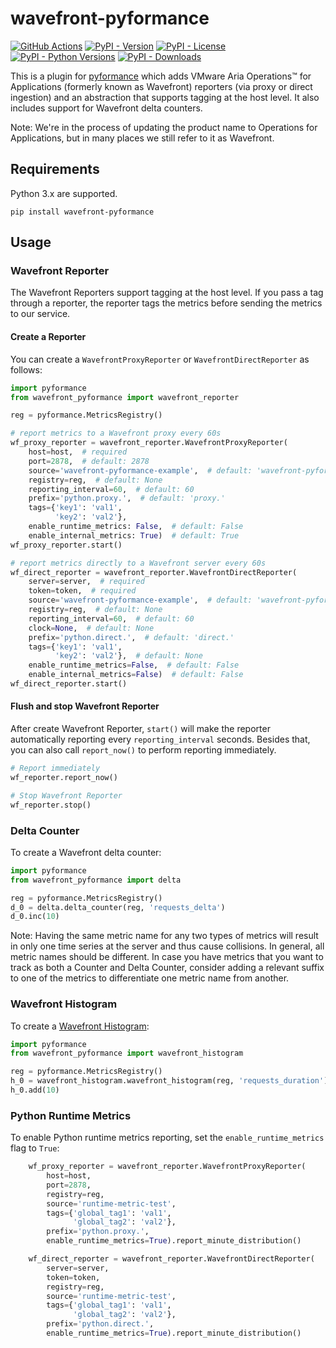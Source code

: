 # wavefront-pyformance

[![GitHub Actions](https://github.com/wavefrontHQ/wavefront-pyformance/actions/workflows/main.yml/badge.svg)](https://github.com/wavefrontHQ/wavefront-pyformance/actions)
[![PyPI - Version](https://img.shields.io/pypi/v/wavefront-pyformance)](https://pypi.org/project/wavefront-pyformance)
[![PyPI - License](https://img.shields.io/pypi/l/wavefront-pyformance)](https://pypi.org/project/wavefront-pyformance)
[![PyPI - Python Versions](https://img.shields.io/pypi/pyversions/wavefront-pyformance)](https://pypi.org/project/wavefront-pyformance)
[![PyPI - Downloads](https://img.shields.io/pypi/dm/wavefront-pyformance)](https://pypi.org/project/wavefront-pyformance)


This is a plugin for [pyformance](https://github.com/omergertel/pyformance) which adds VMware Aria Operations™ for Applications (formerly known as Wavefront) reporters (via proxy or direct ingestion) and an abstraction that supports tagging at the host level. It also includes support for Wavefront delta counters.

Note: We're in the process of updating the product name to Operations for Applications, but in many places we still refer to it as Wavefront.

## Requirements
Python 3.x are supported.

```
pip install wavefront-pyformance
```

## Usage

### Wavefront Reporter

The Wavefront Reporters support tagging at the host level. If you pass a tag through a reporter, the reporter tags the metrics before sending the metrics to our service.



#### Create a Reporter
You can create a `WavefrontProxyReporter` or `WavefrontDirectReporter` as follows:

```Python
import pyformance
from wavefront_pyformance import wavefront_reporter

reg = pyformance.MetricsRegistry()

# report metrics to a Wavefront proxy every 60s
wf_proxy_reporter = wavefront_reporter.WavefrontProxyReporter(
    host=host,  # required
    port=2878,  # default: 2878
    source='wavefront-pyformance-example',  # default: 'wavefront-pyformance'
    registry=reg,  # default: None
    reporting_interval=60,  # default: 60
    prefix='python.proxy.',  # default: 'proxy.'
    tags={'key1': 'val1',
          'key2': 'val2'},
    enable_runtime_metrics: False,  # default: False
    enable_internal_metrics: True)  # default: True
wf_proxy_reporter.start()

# report metrics directly to a Wavefront server every 60s
wf_direct_reporter = wavefront_reporter.WavefrontDirectReporter(
    server=server,  # required
    token=token,  # required
    source='wavefront-pyformance-example',  # default: 'wavefront-pyformance'
    registry=reg,  # default: None
    reporting_interval=60,  # default: 60
    clock=None,  # default: None
    prefix='python.direct.',  # default: 'direct.'
    tags={'key1': 'val1',
          'key2': 'val2'},  # default: None
    enable_runtime_metrics=False,  # default: False
    enable_internal_metrics=False)  # default: False
wf_direct_reporter.start()
```
#### Flush and stop Wavefront Reporter
 After create Wavefront Reporter, `start()` will make the reporter automatically reporting every `reporting_interval` seconds.
 Besides that, you can also call `report_now()` to perform reporting immediately.
 ```Python
# Report immediately
wf_reporter.report_now()

# Stop Wavefront Reporter
wf_reporter.stop()
```

### Delta Counter

To create a Wavefront delta counter:

```Python
import pyformance
from wavefront_pyformance import delta

reg = pyformance.MetricsRegistry()
d_0 = delta.delta_counter(reg, 'requests_delta')
d_0.inc(10)
```

Note: Having the same metric name for any two types of metrics will result in only one time series at the server and thus cause collisions.
In general, all metric names should be different. In case you have metrics that you want to track as both a Counter and Delta Counter, consider adding a relevant suffix to one of the metrics to differentiate one metric name from another.

### Wavefront Histogram

To create a [Wavefront Histogram](https://docs.wavefront.com/proxies_histograms.html):

```Python
import pyformance
from wavefront_pyformance import wavefront_histogram

reg = pyformance.MetricsRegistry()
h_0 = wavefront_histogram.wavefront_histogram(reg, 'requests_duration')
h_0.add(10)
```

### Python Runtime Metrics

To enable Python runtime metrics reporting, 
set the `enable_runtime_metrics` flag to `True`:

```Python
    wf_proxy_reporter = wavefront_reporter.WavefrontProxyReporter(
        host=host,
        port=2878,
        registry=reg,
        source='runtime-metric-test',
        tags={'global_tag1': 'val1',
              'global_tag2': 'val2'},
        prefix='python.proxy.',
        enable_runtime_metrics=True).report_minute_distribution()

    wf_direct_reporter = wavefront_reporter.WavefrontDirectReporter(
        server=server,
        token=token,
        registry=reg,
        source='runtime-metric-test',
        tags={'global_tag1': 'val1',
              'global_tag2': 'val2'},
        prefix='python.direct.',
        enable_runtime_metrics=True).report_minute_distribution()
```
